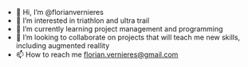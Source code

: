 - 👋 Hi, I’m @florianvernieres
- 👀 I’m interested in triathlon and ultra trail
- 🌱 I’m currently learning project management and programming
- 💞️ I’m looking to collaborate on projects that will teach me new skills, including augmented reallity
- 📫 How to reach me florian.vernieres@gmail.com

<!---
florianvernieres/florianvernieres is a ✨ special ✨ repository because its `README.md` (this file) appears on your GitHub profile.
You can click the Preview link to take a look at your changes.
--->
